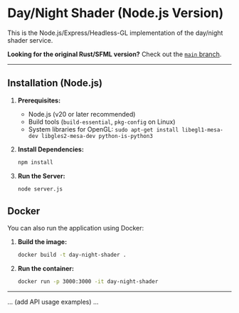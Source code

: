 # Day/Night Shader (Node.js Version)

This is the Node.js/Express/Headless-GL implementation of the day/night shader service.

**Looking for the original Rust/SFML version?** Check out the [`main` branch](https://github.com/YOUR_USERNAME/YOUR_REPO/tree/main).

---

## Installation (Node.js)

1.  **Prerequisites:**
    *   Node.js (v20 or later recommended)
    *   Build tools (`build-essential`, `pkg-config` on Linux)
    *   System libraries for OpenGL: `sudo apt-get install libegl1-mesa-dev libgles2-mesa-dev python-is-python3`

2.  **Install Dependencies:**
    ```bash
    npm install
    ```

3.  **Run the Server:**
    ```bash
    node server.js
    ```

## Docker

You can also run the application using Docker:

1.  **Build the image:**
    ```bash
    docker build -t day-night-shader .
    ```

2.  **Run the container:**
    ```bash
    docker run -p 3000:3000 -it day-night-shader
    ```

---
... (add API usage examples) ...
